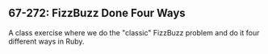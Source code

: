 67-272: FizzBuzz Done Four Ways
---

A class exercise where we do the "classic" FizzBuzz problem and do it four different ways in Ruby.